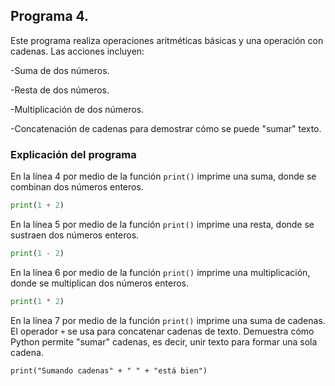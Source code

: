 ## Programa 4. 
Este programa realiza operaciones aritméticas básicas y una operación con cadenas. Las acciones incluyen:

-Suma de dos números.

-Resta de dos números.

-Multiplicación de dos números.

-Concatenación de cadenas para demostrar cómo se puede "sumar" texto.


### Explicación del programa 
En la línea 4 por medio de la función `print()` imprime una suma, donde se combinan dos números enteros.
```python
print(1 + 2)
```

En la línea 5 por medio de la función `print()` imprime una resta, donde se sustraen dos números enteros.
```python
print(1 - 2)
```

En la línea 6 por medio de la función `print()` imprime una multiplicación, donde se multiplican dos números enteros. 
```python
print(1 * 2)
```

En la línea 7 por medio de la función `print()` imprime una suma de cadenas. El operador `+` se usa para concatenar cadenas de texto. Demuestra cómo Python permite "sumar" cadenas, es decir, unir texto para formar una sola cadena.
```
print("Sumando cadenas" + " " + "está bien")
```

